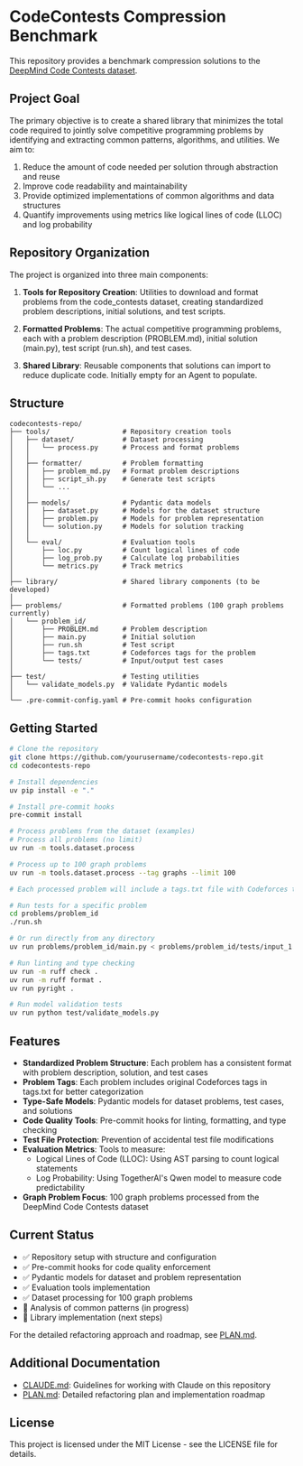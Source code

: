 # CodeContests Compression Benchmark

This repository provides a benchmark compression solutions to the [DeepMind Code Contests dataset](https://huggingface.co/datasets/deepmind/code_contests).

## Project Goal

The primary objective is to create a shared library that minimizes the total code required to jointly solve competitive programming problems by identifying and extracting common patterns, algorithms, and utilities. We aim to:

1. Reduce the amount of code needed per solution through abstraction and reuse
2. Improve code readability and maintainability
3. Provide optimized implementations of common algorithms and data structures
4. Quantify improvements using metrics like logical lines of code (LLOC) and log probability

## Repository Organization

The project is organized into three main components:

1. **Tools for Repository Creation**: Utilities to download and format problems from the code_contests dataset, creating standardized problem descriptions, initial solutions, and test scripts.

2. **Formatted Problems**: The actual competitive programming problems, each with a problem description (PROBLEM.md), initial solution (main.py), test script (run.sh), and test cases.

3. **Shared Library**: Reusable components that solutions can import to reduce duplicate code. Initially empty for an Agent to populate.


## Structure

```
codecontests-repo/
├── tools/                  # Repository creation tools
│   ├── dataset/            # Dataset processing
│   │   └── process.py      # Process and format problems
│   │
│   ├── formatter/          # Problem formatting
│   │   ├── problem_md.py   # Format problem descriptions
│   │   ├── script_sh.py    # Generate test scripts
│   │   └── ...
│   │
│   ├── models/             # Pydantic data models
│   │   ├── dataset.py      # Models for the dataset structure
│   │   ├── problem.py      # Models for problem representation
│   │   └── solution.py     # Models for solution tracking
│   │
│   └── eval/               # Evaluation tools
│       ├── loc.py          # Count logical lines of code
│       ├── log_prob.py     # Calculate log probabilities
│       └── metrics.py      # Track metrics
│
├── library/                # Shared library components (to be developed)
│
├── problems/               # Formatted problems (100 graph problems currently)
│   └── problem_id/
│       ├── PROBLEM.md      # Problem description
│       ├── main.py         # Initial solution
│       ├── run.sh          # Test script
│       ├── tags.txt        # Codeforces tags for the problem
│       └── tests/          # Input/output test cases
│
├── test/                   # Testing utilities
│   └── validate_models.py  # Validate Pydantic models
│
└── .pre-commit-config.yaml # Pre-commit hooks configuration
```

## Getting Started

```bash
# Clone the repository
git clone https://github.com/yourusername/codecontests-repo.git
cd codecontests-repo

# Install dependencies
uv pip install -e "."

# Install pre-commit hooks
pre-commit install

# Process problems from the dataset (examples)
# Process all problems (no limit)
uv run -m tools.dataset.process

# Process up to 100 graph problems
uv run -m tools.dataset.process --tag graphs --limit 100

# Each processed problem will include a tags.txt file with Codeforces tags

# Run tests for a specific problem
cd problems/problem_id
./run.sh

# Or run directly from any directory
uv run problems/problem_id/main.py < problems/problem_id/tests/input_1.txt

# Run linting and type checking
uv run -m ruff check .
uv run -m ruff format .
uv run pyright .

# Run model validation tests
uv run python test/validate_models.py
```

## Features

- **Standardized Problem Structure**: Each problem has a consistent format with problem description, solution, and test cases
- **Problem Tags**: Each problem includes original Codeforces tags in tags.txt for better categorization
- **Type-Safe Models**: Pydantic models for dataset problems, test cases, and solutions
- **Code Quality Tools**: Pre-commit hooks for linting, formatting, and type checking
- **Test File Protection**: Prevention of accidental test file modifications
- **Evaluation Metrics**: Tools to measure:
  - Logical Lines of Code (LLOC): Using AST parsing to count logical statements
  - Log Probability: Using TogetherAI's Qwen model to measure code predictability
- **Graph Problem Focus**: 100 graph problems processed from the DeepMind Code Contests dataset

## Current Status

- ✅ Repository setup with structure and configuration
- ✅ Pre-commit hooks for code quality enforcement
- ✅ Pydantic models for dataset and problem representation
- ✅ Evaluation tools implementation
- ✅ Dataset processing for 100 graph problems
- 🔄 Analysis of common patterns (in progress)
- 🔄 Library implementation (next steps)

For the detailed refactoring approach and roadmap, see [PLAN.md](PLAN.md).

## Additional Documentation

- [CLAUDE.md](CLAUDE.md): Guidelines for working with Claude on this repository
- [PLAN.md](PLAN.md): Detailed refactoring plan and implementation roadmap

## License

This project is licensed under the MIT License - see the LICENSE file for details.
